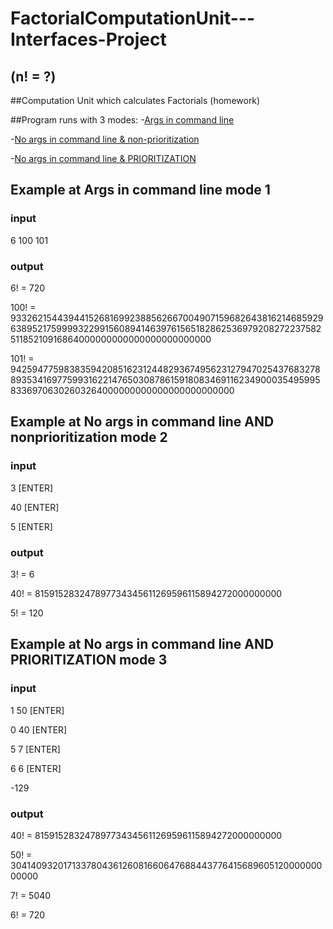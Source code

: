 # FactorialComputationUnit---Interfaces-Project
## (n! = ?)

##Computation Unit which calculates Factorials (homework)

##Program runs with 3 modes:
-[Args in command line](#example-at-args-in-command-line-mode-1)

-[No args in command line & non-prioritization](#example-at-no-args-in-command-line-AND-nonprioritization-mode-2)

-[No args in command line & PRIORITIZATION](#example-at-no-args-in-command-line-AND-PRIORITIZATION-mode-3)

## Example at Args in command line mode 1

### input

6 100 101

### output

6! = 720

100! = 93326215443944152681699238856266700490715968264381621468592963895217599993229915608941463976156518286253697920827223758251185210916864000000000000000000000000

101! = 9425947759838359420851623124482936749562312794702543768327889353416977599316221476503087861591808346911623490003549599583369706302603264000000000000000000000000

## Example at No args in command line AND nonprioritization mode 2

### input

3 [ENTER]

40 [ENTER]

5 [ENTER]

### output

3! = 6

40! = 815915283247897734345611269596115894272000000000

5! = 120

## Example at No args in command line AND PRIORITIZATION mode 3

### input

1 50 [ENTER]

0 40 [ENTER]

5 7 [ENTER]

6 6 [ENTER]

-129

### output

40! = 815915283247897734345611269596115894272000000000

50! = 30414093201713378043612608166064768844377641568960512000000000000

7! = 5040

6! = 720
